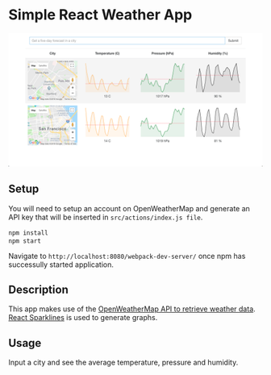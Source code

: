 # Simple React Weather App

<p>
    <img src="style/images/weather_app.png" alt="app_screenshot">
<p>

## Setup

You will need to setup an account on OpenWeatherMap and generate an API key that will be inserted in `src/actions/index.js file`.

```
npm install
npm start
```

Navigate to `http://localhost:8080/webpack-dev-server/` once npm has successully started application.

## Description

This app makes use of the <a href="https://openweathermap.org/api">OpenWeatherMap API to retrieve weather data</a>.
<br>
<a href="http://borisyankov.github.io/react-sparklines/">React Sparklines</a> is used to generate graphs.

## Usage

Input a city and see the average temperature, pressure and humidity.
